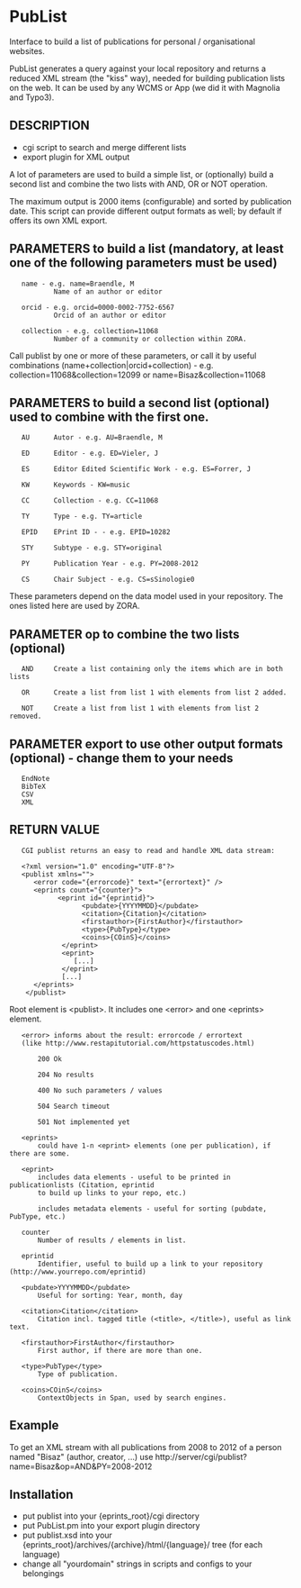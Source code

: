 # PubList
Interface to build a list of publications for personal / organisational websites.

PubList generates a query against your local repository and returns a reduced XML stream (the "kiss" way), needed for building publication lists on the web. It can be used by any WCMS or App (we did it with Magnolia and Typo3).

## DESCRIPTION

- cgi script to search and merge different lists
- export plugin for XML output

A lot of parameters are used to build a simple list, or (optionally) build a second list and combine the two lists with AND, OR or NOT operation.

The maximum output is 2000 items (configurable) and sorted by publication date. This script can provide different output formats as well; by default if offers its own XML export.

## PARAMETERS to build a list (mandatory, at least one of the following parameters must be used)
       name - e.g. name=Braendle, M
               Name of an author or editor

       orcid - e.g. orcid=0000-0002-7752-6567
               Orcid of an author or editor

       collection - e.g. collection=11068
               Number of a community or collection within ZORA.

Call publist by one or more of these parameters, or call it by useful combinations (name+collection|orcid+collection) - e.g. collection=11068&collection=12099 or name=Bisaz&collection=11068

## PARAMETERS to build a second list (optional) used to combine with the first one.

       AU      Autor - e.g. AU=Braendle, M

       ED      Editor - e.g. ED=Vieler, J

       ES      Editor Edited Scientific Work - e.g. ES=Forrer, J

       KW      Keywords - KW=music

       CC      Collection - e.g. CC=11068

       TY      Type - e.g. TY=article

       EPID    EPrint ID - - e.g. EPID=10282

       STY     Subtype - e.g. STY=original

       PY      Publication Year - e.g. PY=2008-2012

       CS      Chair Subject - e.g. CS=sSinologie0

These parameters depend on the data model used in your repository. The ones listed here are
used by ZORA.


## PARAMETER op to combine the two lists (optional)
       AND     Create a list containing only the items which are in both lists

       OR      Create a list from list 1 with elements from list 2 added.

       NOT     Create a list from list 1 with elements from list 2 removed.

## PARAMETER export to use other output formats (optional) - change them to your needs
       EndNote
       BibTeX
       CSV
       XML

## RETURN VALUE
       CGI publist returns an easy to read and handle XML data stream:

       <?xml version="1.0" encoding="UTF-8"?>
       <publist xmlns="">
          <error code="{errorcode}" text="{errortext}" />
          <eprints count="{counter}">
                <eprint id="{eprintid}">
                      <pubdate>{YYYYMMDD}</pubdate>
                      <citation>{Citation}</citation>
                      <firstauthor>{FirstAuthor}</firstauthor>
                      <type>{PubType}</type>
                      <coins>{COinS}</coins>
                 </eprint>
                 <eprint>
                    [...]
                 </eprint>
                 [...]
          </eprints>
        </publist>

Root element is &lt;publist>. It includes one &lt;error> and one &lt;eprints> element.

       <error> informs about the result: errorcode / errortext 
       (like http://www.restapitutorial.com/httpstatuscodes.html)
       
           200 Ok

           204 No results

           400 No such parameters / values

           504 Search timeout

           501 Not implemented yet

       <eprints>
           could have 1-n <eprint> elements (one per publication), if there are some.

       <eprint>
           includes data elements - useful to be printed in publicationlists (Citation, eprintid 
           to build up links to your repo, etc.)

           includes metadata elements - useful for sorting (pubdate, PubType, etc.)

       counter
           Number of results / elements in list.

       eprintid
           Identifier, useful to build up a link to your repository (http://www.yourrepo.com/eprintid)

       <pubdate>YYYYMMDD</pubdate>
           Useful for sorting: Year, month, day

       <citation>Citation</citation>
           Citation incl. tagged title (<title>, </title>), useful as link text.

       <firstauthor>FirstAuthor</firstauthor>
           First author, if there are more than one.

       <type>PubType</type>
           Type of publication.

       <coins>COinS</coins>
           ContextObjects in Span, used by search engines.

## Example
    
To get an XML stream with all publications from 2008 to 2012 of a person named "Bisaz" (author, creator, ...) use
http://server/cgi/publist?name=Bisaz&op=AND&PY=2008-2012

## Installation
    
- put publist into your {eprints_root}/cgi directory
- put PubList.pm into your export plugin directory
- put publist.xsd into your {eprints_root}/archives/{archive}/html/{language}/ tree (for each language)
- change all "yourdomain" strings in scripts and configs to your belongings

